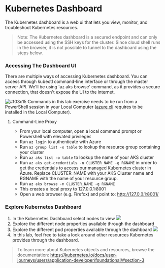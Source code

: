 # Kubernetes Dashboard

The Kubernetes dashboard is a web ui that lets you view, monitor, and troubleshoot Kubernetes resources. 

> Note: The Kubernetes dashboard is a secured endpoint and can only be accessed using the SSH keys for the cluster. Since cloud shell runs in the browser, it is not possible to tunnel to the dashboard using the steps below.

### Accessing The Dashboard UI

There are multiple ways of accessing Kubernetes dashboard. You can access through kubectl command-line interface or through the master server API. We'll be using 'az aks browse' command, as it provides a secure connection, that doesn't expose the UI to the internet.

![#f03c15](https://placehold.it/15/f03c15/000000?text=+) Commands in this lab exercise needs to be run from a PowerShell session in your Local Computer ([azure cli](https://docs.microsoft.com/en-us/cli/azure/install-azure-cli-windows?view=azure-cli-latest) requires to be installed in the Local Computer). 

1. Command-Line Proxy

    * From your local computer, open a local command prompt or Powershell with elevated privileges
    * Run ```az login``` to authenticate with Azure
    * Run ```az group list -o table``` to lookup the resource group containing your cluster
    * Run ```az aks list -o table``` to lookup the name of your AKS cluster
    * Run ```az aks get-credentials -n CLUSTER_NAME -g RGNAME``` in order to get the credentials to access our managed Kubernetes cluster in Azure. Replace CLUSTER_NAME with your AKS Cluster name and RGNAME with the name of your resource group.
    * Run ```az aks browse -n CLUSTER_NAME -g RGNAME```
    * This creates a local proxy to 127.0.0.1:8001
    * Open a web browser (e.g. Firefox) and point to: <http://127.0.0.1:8001/>

### Explore Kubernetes Dashboard

1. In the Kubernetes Dashboard select nodes to view
![](img/ui_nodes.png)
2. Explore the different node properties available through the dashboard
3. Explore the different pod properties available through the dashboard ![](img/ui_pods.png)
4. In this lab, feel free to take a look around other resources Kubernetes provides through the dashboard.

> To learn more about Kubernetes objects and resources, browse the documentation: <https://kubernetes.io/docs/user-journeys/users/application-developer/foundational/#section-3>
